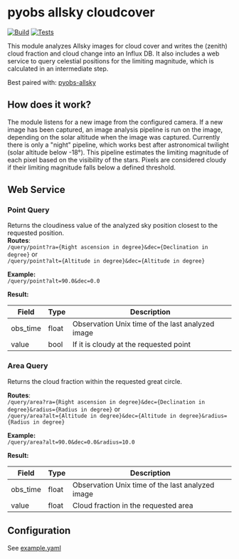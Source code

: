 # pyobs allsky cloudcover 
[![Build](https://github.com/pyobs/pyobs-allsky-cloudcover/actions/workflows/build.yml/badge.svg)](https://github.com/pyobs/pyobs-allsky-cloudcover/actions/workflows/build.yml)
[![Tests](https://github.com/pyobs/pyobs-allsky-cloudcover/actions/workflows/tests.yaml/badge.svg)](https://github.com/pyobs/pyobs-allsky-cloudcover/actions/workflows/tests.yaml)

This module analyzes Allsky images for cloud cover and writes the (zenith) cloud fraction and cloud change into an Influx DB.
It also includes a web service to query celestial positions for the limiting magnitude, which is calculated in an intermediate step.

Best paired with: [pyobs-allsky](https://gitlab.gwdg.de/iag/k.schimpf/pyobs-allsky)
## How does it work?
The module listens for a new image from the configured camera. If a new image has been captured, an image analysis pipeline is run on the image, depending on the solar altitude when the image was captured. Currently there is only a "night" pipeline, which works best after astronomical twilight (solar altitude below -18°).
This pipeline estimates the limiting magnitude of each pixel based on the visibility of the stars. Pixels are considered cloudy if their limiting magnitude falls below a defined threshold.

## Web Service

### Point Query
Returns the cloudiness value of the analyzed sky position closest to the requested position. <br>
**Routes**: <br>
`/query/point?ra={Right ascension in degree}&dec={Declination in degree}` or <br>
`/query/point?alt={Altitude in degree}&dec={Altitude in degree}`

**Example:** <br>
`/query/point?alt=90.0&dec=0.0`


**Result:**

| Field    | Type  | Description                                      |
|----------|-------|--------------------------------------------------|
| obs_time | float | Observation Unix time of the last analyzed image |
| value    | bool  | If it is cloudy at the requested point           |

### Area Query
Returns the cloud fraction within the requested great circle. 

**Routes**: <br>
`/query/area?ra={Right ascension in degree}&dec={Declination in degree}&radius={Radius in degree}` or <br>
`/query/area?alt={Altitude in degree}&dec={Altitude in degree}&radius={Radius in degree}`

**Example:** <br>
`/query/area?alt=90.0&dec=0.0&radius=10.0`

**Result:**

| Field    | Type  | Description                                      |
|----------|-------|--------------------------------------------------|
| obs_time | float | Observation Unix time of the last analyzed image |
| value    | float | Cloud fraction in the requested area             |


## Configuration

See [example.yaml](https://github.com/pyobs/pyobs-allsky-cloudcover/blob/main/example.yaml)